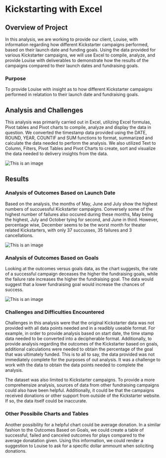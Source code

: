 # Kickstarting with Excel

## Overview of Project

In this analysis, we are working to provide our client, Louise, with information regarding how different Kickstarter campaigns performed,
based on their launch date and funding goals. Using the data provided for various Kickstarter campaigns, we will use Excel to compile, 
analyze, and provide Louise with deliverables to demonstrate how the results of the campaigns compared to their launch dates and fundraising goals.

### Purpose

To provide Louise with insight as to how different Kickstarter campaigns performed in relatation to their launch date and fundraising goals. 

## Analysis and Challenges

This analysis was primarily carried out in Excel, utilizing Excel formulas, Pivot tables and Pivot charts to compile, analyze and display the
data in question. We converted the timestamp data provided using the DATE, ROUND, YEAR, COUNTIF and SUM functions to format, summarized and 
calculate the data needed to perform the analysis. We also utilized Text to Column, Filters, Pivot Tables and Pivot Charts to create, sort and
visualize the data needed to delivery insights from the data. 

![This is an image](/kickstarter-analysis/resouces/Excel.PNG)

## Results

### Analysis of Outcomes Based on Launch Date

Based on the analysis, the months of May, June and July show the highest numbers of succuessful Kickstarter campaigns. Conversely some of the highest number of 
failures also occured during these months, May being the highest, July and October tying for second, and June in third. However, percentage wise, December
seems to be the worst month for theater related Kickstarters, with only 37 succusses, 35 failures and 3 cancellations. 

![This is an image](/kickstarter-analysis/resources/Theater_Outcomes_vs_Launch)

### Analysis of Outcomes Based on Goals

Looking at the outcomes versus goals data, as the chart suggests, the rate of a successful campaign deceases the higher the fundraising goals, while the
failure rate increases the higher the fundraising goal. The data would suggest that a lower fundraising goal would increase the chances of success. 

![This is an image](/kickstarter-analysis/resources/Outcomes_vs_Goals)

### Challenges and Difficulties Encountered

Challenges in this analysis were that the original Kickstarter data was not provided with all data points needed and in a readibly useable format. For
example, in order to provide analysis based on start date, the time stamp data needed to be converted into a decipherable format. Additionally, 
to provide analysis regarding the outcomes of the Kickstarter based on goals, additional calculations were needed to obtain the percentage of the goal
that was ultimately funded. This is to all to say, the data provided was not immediately complete for the purposes of out analysis. It was a
challenge to work with the data to obtain the data points needed to complete the analysis.

The dataset was also limited to Kickstarter campaigns. To provide a more comprehensize analysis, sources of data from other fundraising campaigns could
also have been helpful. Additionally, it could be that the campaigns received donations or other support from outside of the Kickstarter website. If so,
the data itself could be inaccurate. 

### Other Possibile Charts and Tables

Another possibility for a helpful chart could be average donation. In a similar fashion to the Outcomes Based on Goals, we could create a table of successful,
failed and canceled outcomes for plays compared to the average donatation given. Using this information, we could render a suggestion to Louise to ask for
a specific dollar ammount when soliciting donations. 
